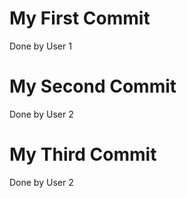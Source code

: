 # My First Commit
Done by User 1

# My Second Commit
Done by User 2

# My Third Commit
Done by User 2